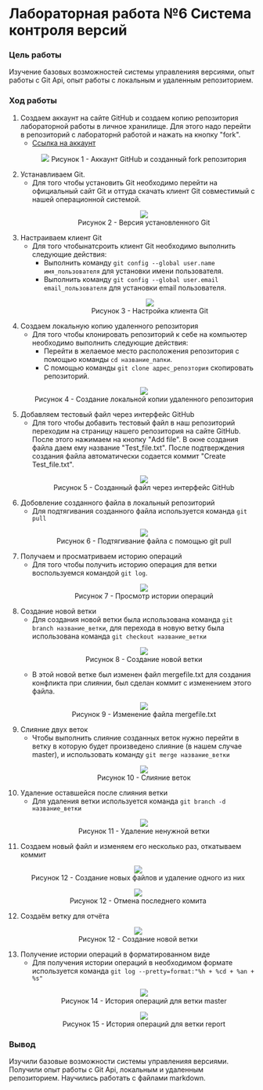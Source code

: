 # Лабораторная работа №6 Система контроля версий
### Цель работы
Изучение базовых возможностей системы управленияя версиями, опыт работы с Git Api, опыт работы с локальным и удаленным репозиторием.

### Ход работы
1. Создаем аккаунт на сайте GitHub и создаем копию репозитория лабораторной работы в личное хранилище. Для этого надо перейти в репозиторий с лабораторнй работой и нажать на кнопку "fork". 
   - [Ccылка на аккаунт](https://github.com/VyborovAndrey) 
      <p align="center">
         <img src="screenshots/0.png">
         Рисунок 1 - Аккаунт GitHub и созданный fork репозитория
      </p>
2. Устанавливаем Git.
   - Для того чтобы установить Git необходимо перейти на официальный сайт Git и оттуда скачать клиент Git совместимый с нашей операционной системой.
      <p align="center">
         <img src="screenshots/1.png"><br>
         Рисунок 2 - Версия установленного Git
      </p>
3. Настраиваем клиент Git
    - Для того чтобынатсроить клиент Git необходимо выполнить следующие действия:
      - Выполнить команду `git config --global user.name имя_пользователя` для установки имени пользователя.
      - Выполнить команду `git config --global user.email email_пользователя` для установки email пользователя.
         <p align="center">
            <img src="screenshots/2.png"><br>
            Рисунок 3 - Настройка клиента Git
         </p>
4. Создаем локальную копию удаленного репозитория
   - Для того чтобы клонировать репозиторий к себе на компьютер необходимо выполнить следующие действия:
     - Перейти в желаемое место расположения репозитория с помощью команды `cd название_папки`.
     - С помощью команды `git clone адрес_репозтория` скопировать репозиторий.
      <p align="center">
         <img src="screenshots/3.png"><br>
         Рисунок 4 - Создание локальной копии удаленного репозитория
      </p>
5.  Добавляем тестовый файл через интерфейс GitHub
    - Для того чтобы добавить тестовый файл в наш репозиторий переходим на страницу нашего репозитория на сайте GitHub. После этого нажимаем на кнопку "Add file". В окне создания файла даем ему название "Test_file.txt". После подтверждения создания файла автоматически содается коммит "Create Test_file.txt".
      <p align="center">
         <img src="screenshots/4.png"><br>
         Рисунок 5 - Созданный файл через интерфейс GitHub
      </p>
6. Добовление созданного файла в локальный репозиторий
   - Для подтягивания созданного файла используется команда `git pull`
      <p align="center">
         <img src="screenshots/5.png"><br>
         Рисунок 6 - Подтягивание файла с помощью git pull
      </p>
7. Получаем и просматриваем историю операций
   - Для того чтобы получить историю операция для ветки воспользуемся командой `git log`. 
      <p align="center">
         <img src="screenshots/6.png"><br>
         Рисунок 7 - Просмотр истории операций 
      </p> 
8. Создание новой ветки
   - Для создания новой ветки была использована команда `git branch название_ветки`, для перехода в новую ветку была использована команда `git checkout название_ветки`
      <p align="center">
         <img src="screenshots/7.png"><br>
         Рисунок 8 - Создание новой ветки 
      </p> 
   - В этой новой ветке был изменен файл mergefile.txt для создания конфликта при слиянии, был сделан коммит с изменением этого файла.
      <p align="center">
         <img src="screenshots/8.png"><br>
         Рисунок 9 - Изменение файла mergefile.txt 
      </p>  
9. Слияние двух веток
   - Чтобы выполнить слияние созданных веток нужно перейти в ветку в которую будет произведено слияние (в нашем случае master), и использовать команду `git merge название_ветки`
      <p align="center">
         <img src="screenshots/9.png"><br>
         Рисунок 10 - Слияние веток 
      </p>
10. Удаление оставшейся после слияния ветки
    - Для удаления ветки используется команда `git branch -d название_ветки`
      <p align="center">
         <img src="screenshots/10.png"><br>
         Рисунок 11 - Удаление ненужной ветки 
      </p> 
11. Создаем новый файл и изменяем его несколько раз, откатываем коммит
      <p align="center">
         <img src="screenshots/11.png"><br>
         Рисунок 12 - Создание новых файлов и удаление одного из них
      </p>
      <p align="center">
         <img src="screenshots/12.png"><br>
         Рисунок 12 - Отмена последнего комита
      </p>
12. Создаём ветку для отчёта
      <p align="center">
         <img src="screenshots/13.png"><br>
         Рисунок 12 - Создание новой ветки
      </p>
13. Получение истории операций в форматированном виде
    - Для получения истории операций в необходимом формате используется команда `git log --pretty=format:"%h + %cd + %an + %s"`
      <p align="center">
         <img src="screenshots/13.png"><br>
         Рисунок 14 - История операций для ветки master
      </p>
      <p align="center">
         <img src="screenshots/14.png"><br>
         Рисунок 15 - История операций для ветки report
      </p>
### Вывод
   Изучили базовые возможности системы управленияя версиями. Получили опыт работы с Git Api, локальным и удаленным репозиторием. Научились работать с файлами markdown. 